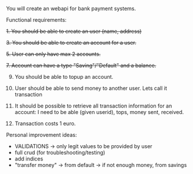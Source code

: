 You will create an webapi for bank payment systems.

Functional requirements:

<del> 1. You should be able to create an user (name, address)</del>

<del> 3. You should be able to create an account for a user.</del>
  
<del> 5. User can only have max 2 accounts.</del>
  
<del> 7. Account can have a type "Saving"/"Default" and a balance.</del>
  
9. You should be able to topup an account.
 
11. User should be able to send money to another user. Lets call it transaction
  
7. It should be possible to retrieve all transaction information for an account:
    I need to be able (given userid), tops, money sent, received.
   
9. Transaction costs 1 euro.




Personal improvement ideas: 
- VALIDATIONS -> only legit values to be provided by user
- full crud (for troubleshooting/testing)
- add indices
- "transfer money" -> from default -> if not enough money, from savings
